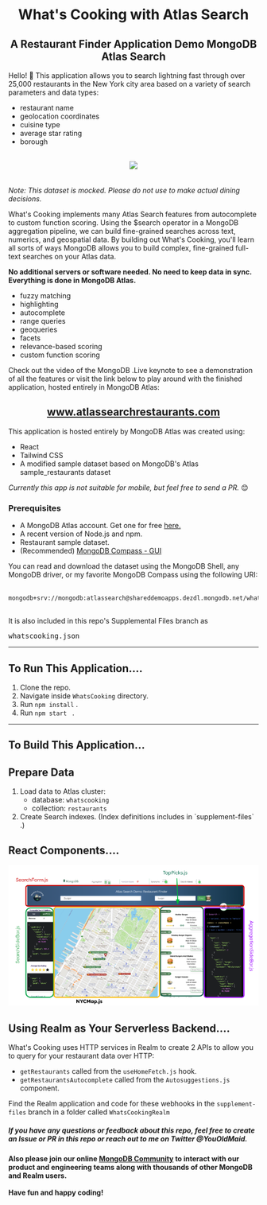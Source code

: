 <h1 align="center">What's Cooking with Atlas Search</h1>

<h2 align="center">A Restaurant Finder Application Demo MongoDB Atlas Search</h2>
<p>Hello! 👋 This application allows you to search lightning fast through over 25,000 restaurants in the New York city area based on a variety of search parameters and data types:</p>
<ul>
<li>restaurant name</li>
<li>geolocation coordinates</li>
<li>cuisine type</li>
<li>average star rating</li>
<li>borough</li>
</ul>
<br/>
<div align="center">
<img src="restaurantDemo.gif" width="450"  />
</div>
<br/>
<p><em>Note: This dataset is mocked. Please do not use to make actual dining decisions.</em></p>

<p> What's Cooking implements many Atlas Search features from autocomplete to custom function scoring. Using the $search operator in a MongoDB aggregation pipeline, we can build fine-grained searches across text, numerics, and geospatial data. By building out What's Cooking, you'll learn all sorts of ways MongoDB allows you to build complex, fine-grained full-text searches on your Atlas data.</p>

**No additional servers or software needed. No need to keep data in sync. Everything is done in MongoDB Atlas.**

- fuzzy matching
- highlighting
- autocomplete
- range queries
- geoqueries
- facets
- relevance-based scoring
- custom function scoring

<p>Check out the video of the MongoDB .Live keynote to see a demonstration of all the features or visit the link below to play around with the finished application, hosted entirely in MongoDB Atlas:</p>
<h2 align="center"><a href="https://www.atlassearchrestaurants.com">www.atlassearchrestaurants.com</a></h2>

<p>This application is hosted entirely by MongoDB Atlas was created using:</p>

- React
- Tailwind CSS
- A modified sample dataset based on MongoDB's Atlas sample_restaurants dataset

<p><em>Currently this app is not suitable for mobile, but feel free to send a PR.</em> 😊</p>

<h3>Prerequisites</h3>

- A MongoDB Atlas account. Get one for free <a href="https://www.mongodb.com/cloud/atlas">here.</a>
- A recent version of Node.js and npm.
- Restaurant sample dataset.
- (Recommended) <a href="https://www.mongodb.com/try/download/compass">MongoDB Compass - GUI</a>

<p>You can read and download the dataset using the MongoDB Shell, any MongoDB driver, or my favorite MongoDB Compass using the following URI:</p>

<pre>
  <code>
mongodb+srv://mongodb:atlassearch@shareddemoapps.dezdl.mongodb.net/whatscooking
</code>
</pre>

<p>It is also included in this repo's Supplemental Files branch as <pre>whatscooking.json</pre></p>

---

<h2>To Run This Application....</h2>

1. Clone the repo.
2. Navigate inside `WhatsCooking` directory.
3. Run <code>npm install</code> .
4. Run <code>npm start </code> .

---

<h2>To Build This Application...</h2>

<h2>Prepare Data</h2>

<ol>
<li> Load data to Atlas cluster:
<ul>
<li>database: <code>whatscooking</code></li>
<li>collection: <code>restaurants</code></li>
</ul>
</li>

<li> Create Search indexes. (Index definitions includes in `supplement-files` .)</li>
</ol>

<h2>React Components....</h2>
<p float="left">
    <img src="Main.png" width="550"  />
</p>

<h2>Using Realm as Your Serverless Backend....</h2>
<p>What's Cooking uses HTTP services in Realm to create 2 APIs to allow you to query for your restaurant data over HTTP: </p>

- `getRestaurants` called from the `useHomeFetch.js` hook.
- `getRestaurantsAutocomplete` called from the `Autosuggestions.js` component.

Find the Realm application and code for these webhooks in the <code>supplement-files</code> branch in a folder called `WhatsCookingRealm`</p>

<h5>If you have any questions or feedback about this repo, feel free to create an Issue or PR in this repo or reach out to me on Twitter @YouOldMaid.</h5>

<h4>Also please join our online <a href="https://developer.mongodb.com/community/forums/">MongoDB Community</a> to interact with our product and engineering teams along with thousands of other MongoDB and Realm users. <br/><br/>Have fun and happy coding!</h4></h4>
